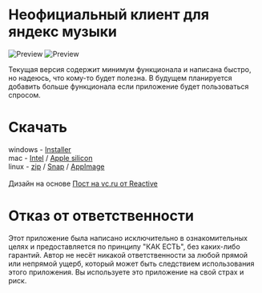 # Неофициальный клиент для яндекс музыки

![Preview](http://cdn.discordapp.com/attachments/952186654632857620/1108025971661099088/image.png)
![Preview](./preview.png)

Текущая версия содержит минимум функционала и написана быстро, но надеюсь, что кому-то будет полезна. В будущем планируется добавить больше функционала если приложение будет пользоваться спросом.

# Скачать

windows - [Installer](https://cdn.discordapp.com/attachments/952186654632857620/1108021801319153815/unofficial_win_1.0.6.exe)<br>
mac - [Intel](https://cdn.discordapp.com/attachments/952186654632857620/1108021843924897832/unofficial_mac_x64_1.0.6.dmg) /
[Apple silicon](https://cdn.discordapp.com/attachments/952186654632857620/1108021960740450414/unofficial_mac_arm64_1.0.6.dmg) <br>
linux - [zip](https://cdn.discordapp.com/attachments/952186654632857620/1108021159154434129/linux-unpacked.zip) /
[Snap](https://cdn.discordapp.com/attachments/952186654632857620/1108021590555373628/ynmusic_1.0.6_amd64.snap) /
[AppImage](https://cdn.discordapp.com/attachments/952186654632857620/1108021613376581743/unofficial-1.0.6.AppImage)<br>
<br>
Дизайн на основе [Пост на vc.ru от Reactive](https://vc.ru/design/624291-tak-silno-hotim-yandeks-muzyku-na-macos-chto-uzhe-zadizaynili-prilozhenie)

# Отказ от ответственности

Этот приложение была написано исключительно в ознакомительных целях и предоставляется по принципу "КАК ЕСТЬ", без каких-либо гарантий. Автор не несёт никакой ответственности за любой прямой или непрямой ущерб, который может быть следствием использования этого приложения. Вы используете это приложение на свой страх и риск.
